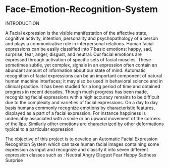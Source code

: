 # Face-Emotion-Recognition-System

INTRODUCTION

A Facial expression is the visible manifestation of the affective state, cognitive activity, intention, personality and psychopathology of a person and plays a communicative role in interpersonal relations. Human facial expressions can be easily classified into 7 basic emotions: happy, sad, surprise, fear, anger, disgust, and neutral. Our facial emotions are expressed through activation of specific sets of facial muscles. These sometimes subtle, yet complex, signals in an expression often contain an abundant amount of information about our state of mind. Automatic recognition of facial expressions can be an important component of natural human machine interfaces; it may also be used in behavioral science and in clinical practice. It has been studied for a long period of time and obtained progress in recent decades. Though much progress has been made, recognizing facial expressions with a high accuracy remains to be difficult due to the complexity and varieties of facial expressions. On a day to day basis humans commonly recognize emotions by characteristic features, displayed as a part of a facial expression. For instance happiness is undeniably associated with a smile or an upward movement of the corners of the lips. Similarly other emotions are characterized by other deformations typical to a particular expression.

The objective of this project is to develop an Automatic Facial Expression Recognition System which can take human facial images containing some expression as input and recognize and classify it into seven different expression classes such as : 
Neutral 
Angry 
Disgust 
Fear 
Happy
Sadness 
Surprise
